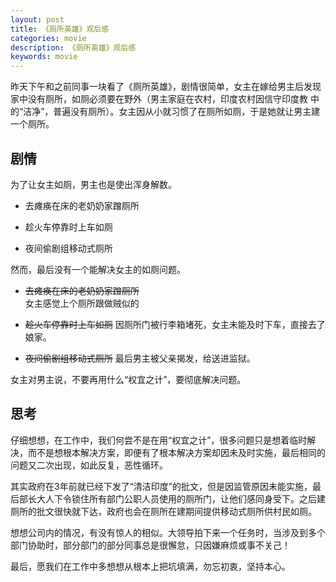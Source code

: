 ```yaml
---
layout: post
title: 《厕所英雄》观后感
categories: movie
description: 《厕所英雄》观后感
keywords: movie
---
```


   昨天下午和之前同事一块看了《厕所英雄》，剧情很简单，女主在嫁给男主后发现家中没有厕所，如厕必须要在野外（男主家庭在农村，印度农村因信守印度教
   中的“洁净”，普遍没有厕所）。女主因从小就习惯了在厕所如厕，于是她就让男主建一个厕所。
   
   ## 剧情 
   
   为了让女主如厕，男主也是使出浑身解数。
   
   - 去瘫痪在床的老奶奶家蹭厕所
   
   - 趁火车停靠时上车如厕
   
   - 夜间偷剧组移动式厕所
   
   然而，最后没有一个能解决女主的如厕问题。
   
   - ~~去瘫痪在床的老奶奶家蹭厕所~~  
    女主感觉上个厕所跟做贼似的
   
   - ~~趁火车停靠时上车如厕~~ 
    因厕所门被行李箱堵死，女主未能及时下车，直接去了娘家。
   
   - ~~夜间偷剧组移动式厕所~~
    最后男主被父亲揭发，给送进监狱。
    
   女主对男主说，不要再用什么“权宜之计”，要彻底解决问题。
   
   ## 思考
    
   仔细想想，在工作中，我们何尝不是在用“权宜之计”，很多问题只是想着临时解决，而不是想根本解决方案，即便有了根本解决方案却因未及时实施，最后相同的问题又二次出现，如此反复，恶性循环。
   
   其实政府在3年前就已经下发了“清洁印度”的批文，但是因监管原因未能实施，最后部长大人下令锁住所有部门公职人员使用的厕所门，让他们感同身受下。之后建厕所的批文很快就下达，政府也会在厕所在建期间提供移动式厕所供村民如厕。
   
   想想公司内的情况，有没有惊人的相似。大领导拍下来一个任务时，当涉及到多个部门协助时，部分部门的部分同事总是很懈怠，只因嫌麻烦或事不关己！
   
   最后，愿我们在工作中多想想从根本上把坑填满，勿忘初衷，坚持本心。
  
